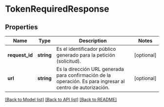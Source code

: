 # TokenRequiredResponse

## Properties
Name | Type | Description | Notes
------------ | ------------- | ------------- | -------------
**request_id** | **string** | Es el identificador público generado para la petición (solicitud). | [optional] 
**url** | **string** | Es la dirección URL generada para confirmación de la operación. Es para ingresar al centro de autorización. | [optional] 

[[Back to Model list]](../../README.md#documentation-for-models) [[Back to API list]](../../README.md#documentation-for-api-endpoints) [[Back to README]](../../README.md)

